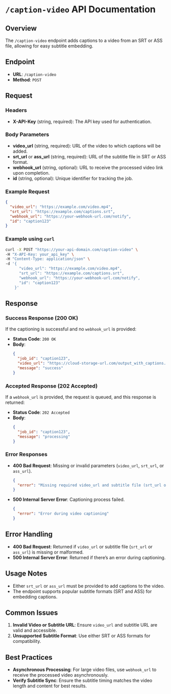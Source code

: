 # `/caption-video` API Documentation

## Overview
The `/caption-video` endpoint adds captions to a video from an SRT or ASS file, allowing for easy subtitle embedding.

## Endpoint
- **URL**: `/caption-video`
- **Method**: `POST`

## Request

### Headers
- **X-API-Key** (string, required): The API key used for authentication.

### Body Parameters
- **video_url** (string, required): URL of the video to which captions will be added.
- **srt_url** or **ass_url** (string, required): URL of the subtitle file in SRT or ASS format.
- **webhook_url** (string, optional): URL to receive the processed video link upon completion.
- **id** (string, optional): Unique identifier for tracking the job.

### Example Request
```json
{
  "video_url": "https://example.com/video.mp4",
  "srt_url": "https://example.com/captions.srt",
  "webhook_url": "https://your-webhook-url.com/notify",
  "id": "caption123"
}
```

### Example using `curl`
```bash
curl -X POST "https://your-api-domain.com/caption-video" \
-H "X-API-Key: your_api_key" \
-H "Content-Type: application/json" \
-d '{
      "video_url": "https://example.com/video.mp4",
      "srt_url": "https://example.com/captions.srt",
      "webhook_url": "https://your-webhook-url.com/notify",
      "id": "caption123"
    }'
```

## Response

### Success Response (200 OK)
If the captioning is successful and no `webhook_url` is provided:
- **Status Code**: `200 OK`
- **Body**:
    ```json
    {
      "job_id": "caption123",
      "video_url": "https://cloud-storage-url.com/output_with_captions.mp4",
      "message": "success"
    }
    ```

### Accepted Response (202 Accepted)
If a `webhook_url` is provided, the request is queued, and this response is returned:
- **Status Code**: `202 Accepted`
- **Body**:
    ```json
    {
      "job_id": "caption123",
      "message": "processing"
    }
    ```

### Error Responses
- **400 Bad Request**: Missing or invalid parameters (`video_url`, `srt_url`, or `ass_url`).
  ```json
  {
    "error": "Missing required video_url and subtitle file (srt_url or ass_url)"
  }
  ```
- **500 Internal Server Error**: Captioning process failed.
  ```json
  {
    "error": "Error during video captioning"
  }
  ```

## Error Handling
- **400 Bad Request**: Returned if `video_url` or subtitle file (`srt_url` or `ass_url`) is missing or malformed.
- **500 Internal Server Error**: Returned if there’s an error during captioning.

## Usage Notes
- Either `srt_url` or `ass_url` must be provided to add captions to the video.
- The endpoint supports popular subtitle formats (SRT and ASS) for embedding captions.

## Common Issues
1. **Invalid Video or Subtitle URL**: Ensure `video_url` and subtitle URL are valid and accessible.
2. **Unsupported Subtitle Format**: Use either SRT or ASS formats for compatibility.

## Best Practices
- **Asynchronous Processing**: For large video files, use `webhook_url` to receive the processed video asynchronously.
- **Verify Subtitle Sync**: Ensure the subtitle timing matches the video length and content for best results.
